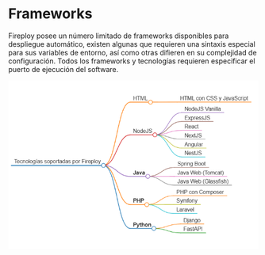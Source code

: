 # Frameworks

Fireploy posee un número limitado de frameworks disponibles para despliegue automático, existen algunas que requieren una sintaxis especial para sus variables de entorno, así como otras difieren en su complejidad de configuración. Todos los frameworks y tecnologías requieren especificar el puerto de ejecución del software.

![Tecnologías Disponibles](image-1.png)

